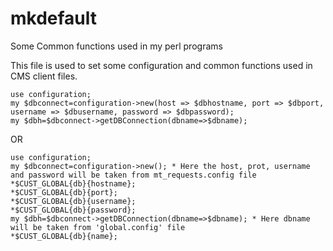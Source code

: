 # mkdefault
Some Common functions used in my perl programs

This file is used to set some configuration and common functions used in CMS client files.

    use configuration;
    my $dbconnect=configuration->new(host => $dbhostname, port => $dbport, username => $dbusername, password => $dbpassword);
    my $dbh=$dbconnect->getDBConnection(dbname=>$dbname);

OR

    use configuration;
    my $dbconnect=configuration->new(); * Here the host, prot, username and password will be taken from mt_requests.config file
    *$CUST_GLOBAL{db}{hostname};
    *$CUST_GLOBAL{db}{port};
    *$CUST_GLOBAL{db}{username};
    *$CUST_GLOBAL{db}{password};
    my $dbh=$dbconnect->getDBConnection(dbname=>$dbname); * Here dbname will be taken from 'global.config' file
    *$CUST_GLOBAL{db}{name};
